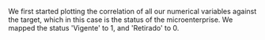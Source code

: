 We first started plotting the correlation of all our numerical variables against the target, which in this case is the status of the microenterprise. We mapped the status 'Vigente' to 1, and 'Retirado' to 0.